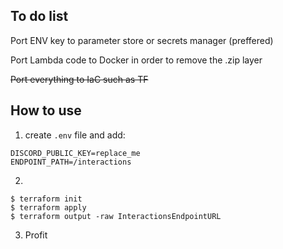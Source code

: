 ## To do list

Port ENV key to parameter store or secrets manager (preffered)

Port Lambda code to Docker in order to remove the .zip layer

~~Port everything to IaC such as TF~~

## How to use

1. create `.env` file and add:
```
DISCORD_PUBLIC_KEY=replace_me
ENDPOINT_PATH=/interactions
```

2. 
```
$ terraform init
$ terraform apply
$ terraform output -raw InteractionsEndpointURL
```
3. Profit